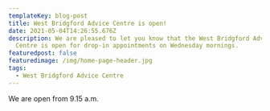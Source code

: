 ```yaml
---
templateKey: blog-post
title: West Bridgford Advice Centre is open!
date: 2021-05-04T14:26:55.676Z
description: We are pleased to let you know that the West Bridgford Advice
  Centre is open for drop-in appointments on Wednesday mornings.
featuredpost: false
featuredimage: /img/home-page-header.jpg
tags:
  - West Bridgford Advice Centre
---
```

We are open from 9.15 a.m.